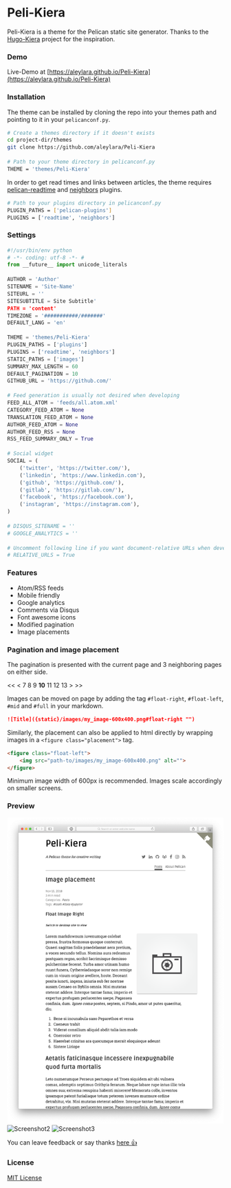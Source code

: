 
# Peli-Kiera 
Peli-Kiera is a theme for the Pelican static site generator.
Thanks to the [Hugo-Kiera](https://github.com/avianto/hugo-kiera) project for the inspiration.
### Demo
Live-Demo at [https://aleylara.github.io/Peli-Kiera](https://aleylara.github.io/Peli-Kiera)
### Installation
The theme can be installed by cloning the repo into your 
themes path and pointing to it in your `pelicanconf.py`.
```bash  
# Create a themes directory if it doesn't exists
cd project-dir/themes
git clone https://github.com/aleylara/Peli-Kiera

# Path to your theme directory in pelicanconf.py
THEME = 'themes/Peli-Kiera'
```
In order to get read times and links between articles, the theme requires [pelican-readtime](https://github.com/getpelican/pelican-plugins/tree/master/readtime) and [neighbors](https://github.com/getpelican/pelican-plugins/tree/master/neighbors) plugins.

```bash
# Path to your plugins directory in pelicanconf.py
PLUGIN_PATHS = ['pelican-plugins']
PLUGINS = ['readtime', 'neighbors']
```
### Settings
    
```python
#!/usr/bin/env python
# -*- coding: utf-8 -*- #
from __future__ import unicode_literals

AUTHOR = 'Author'
SITENAME = 'Site-Name'
SITEURL = ''
SITESUBTITLE = Site Subtitle'
PATH = 'content'
TIMEZONE = '###########/#######'
DEFAULT_LANG = 'en'

THEME = 'themes/Peli-Kiera'
PLUGIN_PATHS = ['plugins']
PLUGINS = ['readtime', 'neighbors']
STATIC_PATHS = ['images']
SUMMARY_MAX_LENGTH = 60
DEFAULT_PAGINATION = 10
GITHUB_URL = 'https://github.com/'

# Feed generation is usually not desired when developing
FEED_ALL_ATOM = 'feeds/all.atom.xml'
CATEGORY_FEED_ATOM = None
TRANSLATION_FEED_ATOM = None
AUTHOR_FEED_ATOM = None
AUTHOR_FEED_RSS = None
RSS_FEED_SUMMARY_ONLY = True

# Social widget
SOCIAL = (
    ('twitter', 'https://twitter.com/'),
    ('linkedin', 'https://www.linkedin.com'),
    ('github', 'https://github.com/'),
    ('gitlab', 'https://gitlab.com/'),
    ('facebook', 'https://facebook.com'),
    ('instagram', 'https://instagram.com'),
)

# DISQUS_SITENAME = ''
# GOOGLE_ANALYTICS = ''

# Uncomment following line if you want document-relative URLs when developing
# RELATIVE_URLS = True
```

### Features
* Atom/RSS feeds
* Mobile friendly 
* Google analytics 
* Comments via Disqus
* Font awesome icons
* Modified pagination
* Image placements

### Pagination and image placement
The pagination is presented with the current page and 3 neighboring pages on either side. 
                                        
   <<  <   7  8  9  **10**  11  12  13  >  >>
      
Images can be moved on page by adding the tag `#float-right`, `#float-left`, `#mid` and `#full` in your markdown.

```markdown
![Title]({static}/images/my_image-600x400.png#float-right "")
``` 
  
Similarly, the placement can also be applied to html directly by wrapping images in a `<figure class="placement">` tag.

```html
<figure class="float-left">
    <img src="path-to/images/my_image-600x400.png" alt="">
</figure>
``` 
Minimum image width of 600px is recommended. Images scale accordingly on smaller screens.

### Preview
![Screenshot1](screenshot-1.png "Screenshot Desktop")
![Screenshot2](screenshot-2.png "Screenshot Mobile")
![Screenshot3](screenshot-3.png "Screenshot Mobile")

You can leave feedback or say thanks [here &#128077;](https://saythanks.io/to/aleylara)

### License
[MIT License](https://github.com/avianto/hugo-kiera/blob/master/LICENSE.md)

